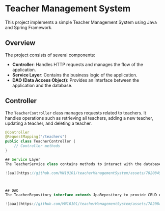 # Teacher Management System

This project implements a simple Teacher Management System using Java and Spring Framework.

## Overview

The project consists of several components:

- **Controller**: Handles HTTP requests and manages the flow of the application.
- **Service Layer**: Contains the business logic of the application.
- **DAO (Data Access Object)**: Provides an interface between the application and the database.

## Controller

The `TeacherController` class manages requests related to teachers. It handles operations such as retrieving all teachers, adding a new teacher, updating a teacher, and deleting a teacher.

```java
@Controller
@RequestMapping("/teachers")
public class TeacherController {
    // Controller methods
}

## Service Layer
The TeacherService class contains methods to interact with the database and perform operations on teacher entities. It implements the TeacherServiceInterface.

![aa](https://github.com/MN10101/teacherManagementSystem/assets/78208459/a8c6d506-48cb-4512-8816-1ca12b7acd6b)



## DAO
The TeacherRepository interface extends JpaRepository to provide CRUD operations for the Teacher entity.

![aaa](https://github.com/MN10101/teacherManagementSystem/assets/78208459/a19d9d48-41e1-47d7-aaae-3e0162b62503)


